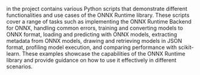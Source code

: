 in the project contains various Python scripts that demonstrate different functionalities and use cases of the ONNX Runtime library. These scripts cover a range of tasks such as implementing the ONNX Runtime Backend for ONNX, handling common errors, training and converting models to ONNX format, loading and predicting with ONNX models, extracting metadata from ONNX models, drawing and retrieving models in JSON format, profiling model execution, and comparing performance with scikit-learn. These examples showcase the capabilities of the ONNX Runtime library and provide guidance on how to use it effectively in different scenarios.